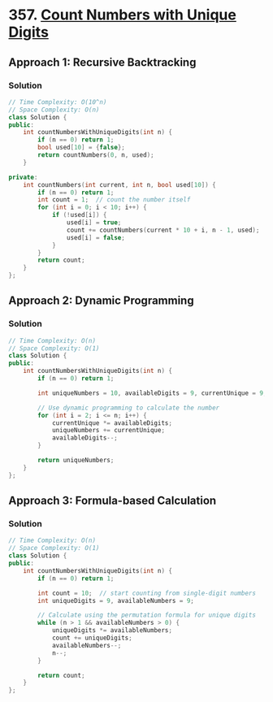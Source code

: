 # 357. [Count Numbers with Unique Digits](https://leetcode.com/problems/count-numbers-with-unique-digits/)

## Approach 1: Recursive Backtracking

### Solution
```cpp
// Time Complexity: O(10^n)
// Space Complexity: O(n)
class Solution {
public:
    int countNumbersWithUniqueDigits(int n) {
        if (n == 0) return 1;
        bool used[10] = {false};
        return countNumbers(0, n, used);
    }

private:
    int countNumbers(int current, int n, bool used[10]) {
        if (n == 0) return 1;
        int count = 1;  // count the number itself
        for (int i = 0; i < 10; i++) {
            if (!used[i]) {
                used[i] = true;
                count += countNumbers(current * 10 + i, n - 1, used);
                used[i] = false;
            }
        }
        return count;
    }
};
```

## Approach 2: Dynamic Programming

### Solution
```cpp
// Time Complexity: O(n)
// Space Complexity: O(1)
class Solution {
public:
    int countNumbersWithUniqueDigits(int n) {
        if (n == 0) return 1;

        int uniqueNumbers = 10, availableDigits = 9, currentUnique = 9;

        // Use dynamic programming to calculate the number
        for (int i = 2; i <= n; i++) {
            currentUnique *= availableDigits;
            uniqueNumbers += currentUnique;
            availableDigits--;
        }

        return uniqueNumbers;
    }
};
```

## Approach 3: Formula-based Calculation

### Solution
```cpp
// Time Complexity: O(n)
// Space Complexity: O(1)
class Solution {
public:
    int countNumbersWithUniqueDigits(int n) {
        if (n == 0) return 1;

        int count = 10;  // start counting from single-digit numbers
        int uniqueDigits = 9, availableNumbers = 9;

        // Calculate using the permutation formula for unique digits
        while (n > 1 && availableNumbers > 0) {
            uniqueDigits *= availableNumbers;
            count += uniqueDigits;
            availableNumbers--;
            n--;
        }

        return count;
    }
};
```

